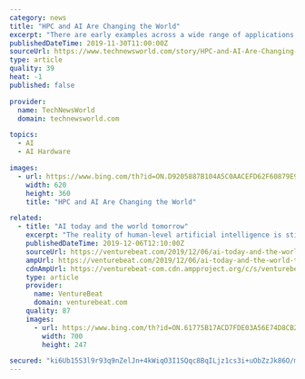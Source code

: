 ```yaml
---
category: news
title: "HPC and AI Are Changing the World"
excerpt: "There are early examples across a wide range of applications: Because of the rapid pace of technology, the chip and systems companies that do not offer HPC or AI solutions may not be relevant in the next five years. Because of the technology race, HPC and AI solutions and intellectual property are more accessible now than ever before."
publishedDateTime: 2019-11-30T11:00:00Z
sourceUrl: https://www.technewsworld.com/story/HPC-and-AI-Are-Changing-the-World-86389.html
type: article
quality: 39
heat: -1
published: false

provider:
  name: TechNewsWorld
  domain: technewsworld.com

topics:
  - AI
  - AI Hardware

images:
  - url: https://www.bing.com/th?id=ON.D9205887B104A5C0AACEFD62F60879E9
    width: 620
    height: 360
    title: "HPC and AI Are Changing the World"

related:
  - title: "AI today and the world tomorrow"
    excerpt: "The reality of human-level artificial intelligence is still a dream. Even with all of the recent advancements in state-of-the-art AI, its ability to understand the world around us is only at the level of a one-year-old child. We don’t yet know how to build a robot to match a two-year-old’s ability to empathize or her ability to define new ..."
    publishedDateTime: 2019-12-06T12:10:00Z
    sourceUrl: https://venturebeat.com/2019/12/06/ai-today-and-the-world-tomorrow/
    ampUrl: https://venturebeat.com/2019/12/06/ai-today-and-the-world-tomorrow/amp/
    cdnAmpUrl: https://venturebeat-com.cdn.ampproject.org/c/s/venturebeat.com/2019/12/06/ai-today-and-the-world-tomorrow/amp/
    type: article
    provider:
      name: VentureBeat
      domain: venturebeat.com
    quality: 87
    images:
      - url: https://www.bing.com/th?id=ON.61775B17ACD7FDE03A56E74D8CB220F1
        width: 700
        height: 247

secured: "ki6Ub15S3l9r93q9nZelJn+4kWiqO3I1SQqc8BqILjz1cs3i+uObZzJk86O/mi/cTWA06YSYmZGRNQ2FUskyPLZKY/TJfhP+gBPoTi7xUTcZfaxPqdtUPKxFAHy2cvFwi2XkpBMzj9Gsiw8AgdR9ngKIGutSY90kNFa7VFdtRYMOdqqO6SozFHMgeXfh9L4ZAosZ+AFcJVlgpRtX2veSrK4OJQmVrveJTbzYRafqud42K0ZosPX6xCi4PbPiEdpdDihiULsztg0J0pYGQffB0w==;l41QVodG/X4vJQoaxaldPw=="
---
```


